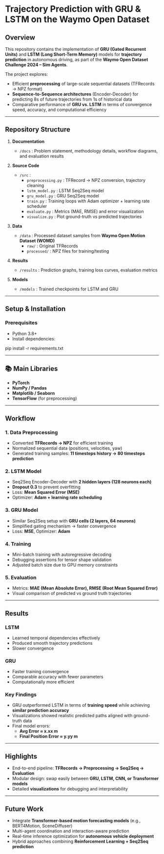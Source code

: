 # Trajectory Prediction with GRU & LSTM on the Waymo Open Dataset

## Overview
This repository contains the implementation of **GRU (Gated Recurrent Units)** and **LSTM (Long Short-Term Memory)** models for **trajectory prediction** in autonomous driving, as part of the **Waymo Open Dataset Challenge 2024 – Sim Agents**.

The project explores:
- Efficient **preprocessing** of large-scale sequential datasets (TFRecords → NPZ format)  
- **Sequence-to-Sequence architectures** (Encoder-Decoder) for predicting 8s of future trajectories from 1s of historical data  
- Comparative performance of **GRU vs. LSTM** in terms of convergence speed, accuracy, and computational efficiency  

---

## Repository Structure

1. **Documentation**
   - `/docs` : Problem statement, methodology details, workflow diagrams, and evaluation results  

2. **Source Code**
   - `/src` :
     - `preprocessing.py` : TFRecord → NPZ conversion, trajectory cleaning  
     - `lstm_model.py` : LSTM Seq2Seq model  
     - `gru_model.py` : GRU Seq2Seq model  
     - `train.py` : Training loops with Adam optimizer + learning rate scheduler  
     - `evaluate.py` : Metrics (MAE, RMSE) and error visualization  
     - `visualize.py` : Plot ground-truth vs predicted trajectories  

3. **Data**
   - `/data` : Processed dataset samples from **Waymo Open Motion Dataset (WOMD)**  
     - `raw/` : Original TFRecords  
     - `processed/` : NPZ files for training/testing  

4. **Results**
   - `/results` : Prediction graphs, training loss curves, evaluation metrics  

5. **Models**
   - `/models` : Trained checkpoints for LSTM and GRU  

---

## Setup & Installation

### Prerequisites
- Python 3.8+  
- Install dependencies:

pip install -r requirements.txt
  
---

## 📚 Main Libraries
- **PyTorch**  
- **NumPy / Pandas**  
- **Matplotlib / Seaborn**  
- **TensorFlow** (for preprocessing)  

---

##  Workflow

### 1. Data Preprocessing
- Converted **TFRecords → NPZ** for efficient training  
- Normalized sequential data (positions, velocities, yaw)  
- Generated training samples: **11 timesteps history → 80 timesteps prediction**  

### 2. LSTM Model
- Seq2Seq Encoder-Decoder with **2 hidden layers (128 neurons each)**  
- **Dropout 0.3** to prevent overfitting  
- Loss: **Mean Squared Error (MSE)**  
- Optimizer: **Adam + learning rate scheduling**  

### 3. GRU Model
- Similar Seq2Seq setup with **GRU cells (2 layers, 64 neurons)**  
- Simplified gating mechanism → faster convergence  
- Loss: **MSE**, Optimizer: **Adam**  

### 4. Training
- Mini-batch training with autoregressive decoding  
- Debugging assertions for tensor shape validation  
- Adjusted batch size due to GPU memory constraints  

### 5. Evaluation
- Metrics: **MAE (Mean Absolute Error), RMSE (Root Mean Squared Error)**  
- Visual comparison of predicted vs ground truth trajectories  

---

##  Results

### LSTM
- Learned temporal dependencies effectively  
- Produced smooth trajectory predictions  
- Slower convergence  

### GRU
- Faster training convergence  
- Comparable accuracy with fewer parameters  
- Computationally more efficient  

### Key Findings
- GRU outperformed LSTM in terms of **training speed** while achieving **similar prediction accuracy**  
- Visualizations showed realistic predicted paths aligned with ground-truth data  
- Final model errors:  
  - **Avg Error ≈ x.xx m**  
  - **Final Position Error ≈ y.yy m**  

---

##  Highlights
- End-to-end pipeline: **TFRecords → Preprocessing → Seq2Seq → Evaluation**  
- Modular design: swap easily between **GRU, LSTM, CNN, or Transformer models**  
- Detailed **visualizations** for debugging and interpretability  

---

##  Future Work
- Integrate **Transformer-based motion forecasting models** (e.g., BERT4Motion, SceneDiffuser)  
- Multi-agent coordination and interaction-aware prediction  
- Real-time inference optimization for **autonomous vehicle deployment**  
- Hybrid approaches combining **Reinforcement Learning + Seq2Seq prediction**

```bash
